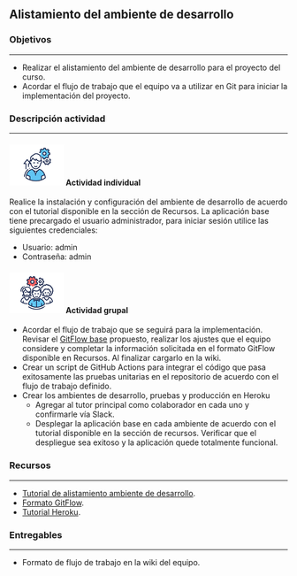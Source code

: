 ## Alistamiento del ambiente de desarrollo

### Objetivos

---
* Realizar el alistamiento del ambiente de desarrollo para el proyecto del curso.
* Acordar el flujo de trabajo que el equipo va a utilizar en Git para iniciar la implementación del proyecto.

### Descripción actividad

---
#### ![](./../../../assets/images/individuo.png) Actividad individual

Realice la instalación y configuración del ambiente de desarrollo de acuerdo con el tutorial disponible en la sección de Recursos. La aplicación base tiene precargado el usuario administrador, para iniciar sesión utilice las siguientes credenciales:
- Usuario: admin
- Contraseña: admin

#### ![](./../../../assets/images/grupo.png) Actividad grupal

* Acordar el flujo de trabajo que se seguirá para la implementación. Revisar el [GitFlow base](../semana3/s3_gitflow) propuesto, realizar los ajustes que el equipo considere y completar la información solicitada en el formato GitFlow disponible en Recursos. Al finalizar cargarlo en la wiki.
* Crear un script de GitHub Actions para integrar el código que pasa exitosamente las pruebas unitarias en el repositorio de acuerdo con el flujo de trabajo definido.
* Crear los ambientes de desarrollo, pruebas y producción en Heroku
  * Agregar al tutor principal como colaborador en cada uno y confirmarle vía Slack.
  * Desplegar la aplicación base en cada ambiente de acuerdo con el tutorial disponible en la sección de recursos. Verificar que el despliegue sea exitoso y la aplicación quede totalmente funcional.


### Recursos 

---
* [Tutorial de alistamiento ambiente de desarrollo](https://misovirtual.virtual.uniandes.edu.co/codelabs/tutorial-alistamiento/index.html#0).
* [Formato GitFlow](https://www.coursera.org/learn/procesos-de-desarrollo-agil/resources/SJjwI).
* [Tutorial Heroku](http://misovirtual.virtual.uniandes.edu.co/codelabs/despliegue-heroku/index.html#0).

### Entregables 

---
* Formato de flujo de trabajo en la wiki del equipo.
